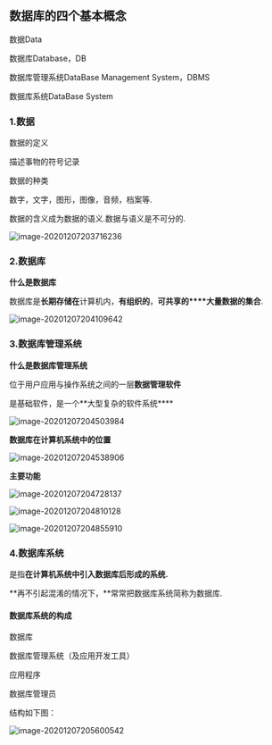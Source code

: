## 数据库的四个基本概念

数据Data

数据库Database，DB

数据库管理系统DataBase Management System，DBMS

数据库系统DataBase System

### 1.数据

数据的定义

  描述事物的符号记录

数据的种类

  数字，文字，图形，图像，音频，档案等.

数据的含义成为数据的语义.数据与语义是不可分的.

![image-20201207203716236](第一讲.初识数据库.assets/image-20201207203716236.png)

### 2.数据库

**什么是数据库**

​     数据库是**长期存储在**计算机内，**有组织的**，**可共享的****大量数据的集合**.

![image-20201207204109642](第一讲.初识数据库.assets/image-20201207204109642.png)

### 3.数据库管理系统

**什么是数据库管理系统**

位于用户应用与操作系统之间的一层**数据管理软件**

是基础软件，是一个**大型复杂的软件系统****

![image-20201207204503984](第一讲.初识数据库.assets/image-20201207204503984.png)

**数据库在计算机系统中的位置**

![image-20201207204538906](第一讲.初识数据库.assets/image-20201207204538906.png)

**主要功能**

![image-20201207204728137](第一讲.初识数据库.assets/image-20201207204728137.png)

![image-20201207204810128](第一讲.初识数据库.assets/image-20201207204810128.png)

![image-20201207204855910](第一讲.初识数据库.assets/image-20201207204855910.png)

### 4.数据库系统

是指**在计算机系统中引入数据库后形成的系统.**

**再不引起混淆的情况下，**常常把数据库系统简称为数据库.

#### **数据库系统的构成**

数据库

数据库管理系统（及应用开发工具）

应用程序

数据库管理员

结构如下图：

![image-20201207205600542](第一讲.初识数据库.assets/image-20201207205600542.png)